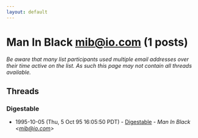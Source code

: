 ```yaml
---
layout: default
---
```


# Man In Black <mib@io.com> (1 posts)

_Be aware that many list participants used multiple email addresses over their time active on the list. As such this page may not contain all threads available._

## Threads

### Digestable
+ 1995-10-05 (Thu, 5 Oct 95 16:05:50 PDT) - [Digestable](/archive/1995/10/873aead6365a2a288350c49ce3c0d303611c42ef03dd3e64669fe27c9ed97cc6) - _Man In Black \<mib@io.com\>_

